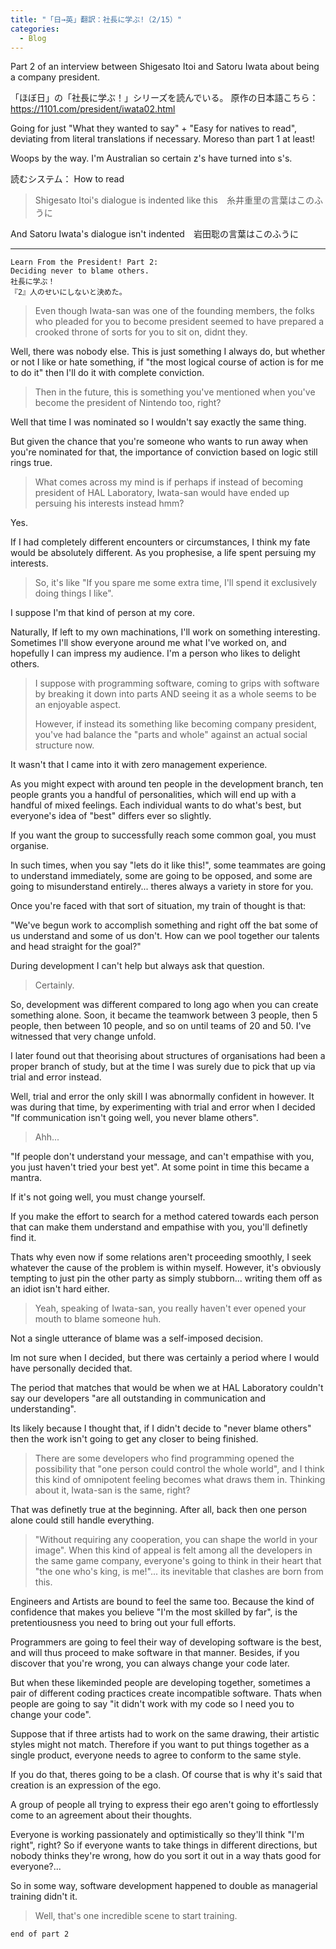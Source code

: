 ```yaml
---  
title: "「日→英」翻訳：社長に学ぶ!（2/15）"
categories:
  - Blog
---
```

Part 2 of an interview between Shigesato Itoi and Satoru Iwata about being a company president.

「ほぼ日」の「社長に学ぶ！」シリーズを読んでいる。
原作の日本語こちら：<https://1101.com/president/iwata02.html>

Going for just "What they wanted to say" + "Easy for natives to read", deviating from literal translations if necessary. Moreso than part 1 at least!

Woops by the way. I'm Australian so certain z's have turned into s's.

読むシステム： How to read

> Shigesato Itoi's dialogue is indented like this　糸井重里の言葉はこのふうに

And Satoru Iwata's dialogue isn't indented　岩田聡の言葉はこのふうに

----
    Learn From the President! Part 2:
    Deciding never to blame others.
    社長に学ぶ！
    『2』人のせいにしないと決めた。

>  Even though Iwata-san was one of the founding members,
>  the folks who pleaded for you to become president seemed to
>  have prepared a crooked throne of sorts for you to sit on, didnt they.

Well, there was nobody else.
This is just something I always do, but 
whether or not I like or hate something, if
"the most logical course of action is for me to do it"
then I'll do it with complete conviction.

>  Then in the future, this is something you've mentioned when you've
>  become the president of Nintendo too, right?

Well that time I was nominated so I wouldn't say exactly the same thing.

But given the chance that you're someone who wants to run away when you're nominated for that, the importance of conviction based on logic still rings true.

>  What comes across my mind is if perhaps if instead of becoming president of HAL Laboratory,
>  Iwata-san would have ended up persuing his interests instead hmm?

Yes.

If I had completely different encounters or circumstances,
I think my fate would be absolutely different. As you prophesise,
a life spent persuing my interests.

>  So, it's like "If you spare me some extra time, I'll spend it exclusively doing things I like".

I suppose I'm that kind of person at my core.

Naturally, If left to my own machinations, I'll work on something interesting.
Sometimes I'll show everyone around me what I've worked on, and hopefully I can impress my audience. I'm a person who likes to delight others.

>  I suppose with programming software, 
>  coming to grips with software by breaking it down into parts AND seeing it as a whole seems to be an enjoyable aspect.
>
> However, if instead its something like becoming company president, you've had balance the "parts and whole" against an actual social structure now.

It wasn't that I came into it with zero management experience.

As you might expect with around ten people in the development branch,
ten people grants you a handful of personalities, which 
will end up with a handful of mixed feelings. Each individual wants
to do what's best, but everyone's idea of "best" differs ever so slightly.

If you want the group to successfully reach some common goal, you must organise.

In such times, when you say "lets do it like this!",
some teammates are going to understand immediately, some are going 
to be opposed, and some are going to misunderstand entirely...
theres always a variety in store for you.

Once you're faced with that sort of situation, my train of thought is that:

"We've begun work to accomplish something and right off the bat
some of us understand and some of us don't. How can we pool together
our talents and head straight for the goal?"

During development I can't help but always ask that question.

>  Certainly.

So, development was different compared to long ago when you can create something alone.
Soon, it became the teamwork between 3 people, 
then 5 people, then between 10 people, and so on until teams of 20 and 50.
I've witnessed that very change unfold.

I later found out that theorising about structures of organisations had 
been a proper branch of study, but at the time I was surely due to
pick that up via trial and error instead.

Well, trial and error the only skill I was abnormally confident in however. 
It was during that time, by experimenting with trial and error when I decided
 "If communication isn't going well, you never blame others".

>  Ahh...

"If people don't understand your message, and can't empathise with you,
you just haven't tried your best yet".
At some point in time this became a mantra.

If it's not going well, you must change yourself.

If you make the effort to search for a method catered towards each person that can
make them understand and empathise with you, you'll definetly find it.

Thats why even now if some relations aren't proceeding smoothly, 
I seek whatever the cause of the problem is within myself.
However, it's obviously tempting to just pin the other party as simply stubborn...
writing them off as an idiot isn't hard either.

>  Yeah, speaking of Iwata-san, 
>  you really haven't ever opened your mouth to blame someone huh.

Not a single utterance of blame was a self-imposed decision.

Im not sure when I decided, but there was certainly a period where
I would have personally decided that.

The period that matches that would be when we at HAL Laboratory couldn't say our developers "are all outstanding in
communication and understanding".

Its likely because I thought that, if I didn't decide to "never blame others" then the work isn't going to get any closer to being finished.

>  There are some developers who find programming opened the possibility that "one person 
>  could control the whole world", and I think this kind of omnipotent
>  feeling becomes what draws them in. 
>  Thinking about it, Iwata-san is the same, right?

That was definetly true at the beginning.
After all, back then one person alone could still handle everything.

>  "Without requiring any cooperation, you can shape the world in your image".
>  When this kind of appeal is felt among all the developers
>  in the same game company, everyone's going to think in their heart that
>  "the one who's king, is me!"... its inevitable that clashes are born from this.

Engineers and Artists are bound to feel the same too.
Because the kind of confidence that makes you believe "I'm the most skilled by far",
is the pretentiousness you need to bring out your full efforts.

Programmers are going to feel their way of developing software is the best, and
will thus proceed to make software in that manner. Besides, if you discover that you're wrong,
you can always change your code later.

But when these likeminded people are developing together, sometimes a pair of different coding practices
create incompatible software.
Thats when people are going to say "it didn't work with my code so I need you to change your code".

Suppose that if three artists had to work on the same drawing, their artistic styles might not match. Therefore
if you want to put things together as a single product, everyone needs to agree to conform to the same style.

If you do that, theres going to be a clash. 
Of course that is why it's said that creation is an expression of the ego.

A group of people all trying to express their ego aren't going to effortlessly
come to an agreement about their thoughts.

Everyone is working passionately and optimistically so they'll think "I'm right", right?
So if everyone wants to take things in different directions, but nobody thinks they're wrong,
how do you sort it out in a way thats good for everyone?...

So in some way, software development happened to double as managerial training didn't it.

>  Well, that's one incredible scene to start training.

    end of part 2